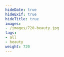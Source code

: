 ```yaml
---
hideDate: true
hideExif: true
hideTitle: true
images:
- /images/720-beauty.jpg
tags:
- all
- beauty
weight: 720
---
```

